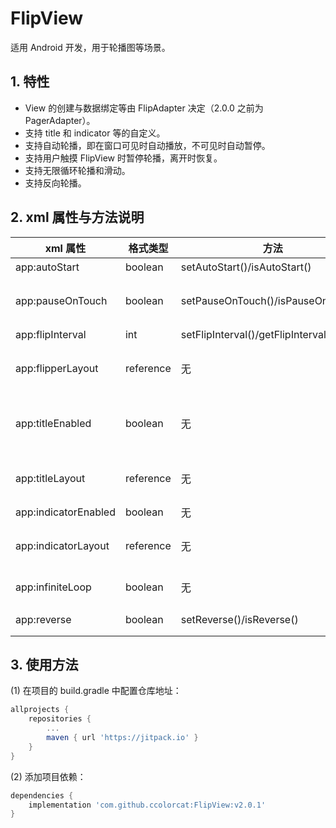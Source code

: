 # FlipView

适用 Android 开发，用于轮播图等场景。

## 1. 特性

* View 的创建与数据绑定等由 FlipAdapter 决定（2.0.0 之前为 PagerAdapter）。
* 支持 title 和 indicator 等的自定义。
* 支持自动轮播，即在窗口可见时自动播放，不可见时自动暂停。
* 支持用户触摸 FlipView 时暂停轮播，离开时恢复。
* 支持无限循环轮播和滑动。
* 支持反向轮播。

## 2. xml 属性与方法说明

| xml 属性             | 格式类型  | 方法                                | 功能                                                         |
| -------------------- | --------- | ----------------------------------- | ------------------------------------------------------------ |
| app:autoStart        | boolean   | setAutoStart()/isAutoStart()        | 是否启用自动播放                                             |
| app:pauseOnTouch     | boolean   | setPauseOnTouch()/isPauseOnTouch()  | 是否启用在用户触摸 FlipView 时暂停，离开时恢复。             |
| app:flipInterval     | int       | setFlipInterval()/getFlipInterval() | 设置轮播间隔                                                 |
| app:flipperLayout    | reference | 无                                  | LayouRes, 自定义布局中必须含有 ViewPager，且 id 为 "flipper". |
| app:titleEnabled     | boolean   | 无                                  | 是否显示 title，且 title 必须通过 PagerAdater.getPageTitle 返回。 |
| app:titleLayout      | reference | 无                                  | LayouRes, 自定义布局中必须含有 TextView，且 id 为 "title".   |
| app:indicatorEnabled | boolean   | 无                                  | 是否显示 indicator                                           |
| app:indicatorLayout  | reference | 无                                  | LayouRes, 自定义布局中必须含有 TabLayout，且 id 为 "indicator". |
| app:infiniteLoop     | boolean   | 无                                  | 是否启用无限循环轮播，默认为 false.                          |
| app:reverse          | boolean   | setReverse()/isReverse()            | 是否启用反向轮播，默认为 false.                              |

## 3. 使用方法

(1) 在项目的 build.gradle 中配置仓库地址：

```groovy
allprojects {
    repositories {
        ...
        maven { url 'https://jitpack.io' }
    }
}
```

(2) 添加项目依赖：

```groovy
dependencies {
    implementation 'com.github.ccolorcat:FlipView:v2.0.1'
}
```